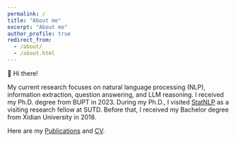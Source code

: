 ```yaml
---
permalink: /
title: "About me"
excerpt: "About me"
author_profile: true
redirect_from: 
  - /about/
  - /about.html
---
```


:wave: Hi there!

My current research focuses on natural language processing (NLP), information extraction, question answering, and LLM reasoning. 
I received my Ph.D. degree from BUPT in 2023. During my Ph.D., I visited [StatNLP](https://istd.sutd.edu.sg/people/faculty/lu-wei) as a visiting research fellow at SUTD.
Before that, I received my Bachelor degree from Xidian University in 2018.

Here are my [Publications](https://hanjiale.github.io/publications/) and [CV](https://hanjiale.github.io/cv/).

<script type="text/javascript" id="mapmyvisitors" src="//mapmyvisitors.com/map.js?d=1-VHjMWjv_T_7OD7YwrBMGnwhoYkedc_-0wCnExqZIw&cl=ffffff&w=a"></script>